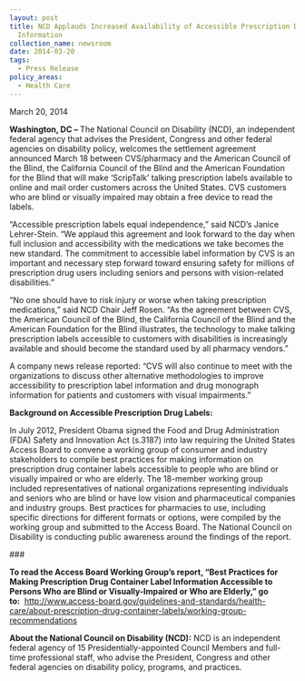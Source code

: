 ```yaml
---
layout: post
title: NCD Applauds Increased Availability of Accessible Prescription Drug Label
  Information
collection_name: newsroom
date: 2014-03-20
tags:
  - Press Release
policy_areas:
  - Health Care
---
```


March 20, 2014

**Washington, DC –** The National Council on Disability (NCD), an independent federal agency that advises the President, Congress and other federal agencies on disability policy, welcomes the settlement agreement announced March 18 between CVS/pharmacy and the American Council of the Blind, the California Council of the Blind and the American Foundation for the Blind that will make ‘ScripTalk’ talking prescription labels available to online and mail order customers across the United States. CVS customers who are blind or visually impaired may obtain a free device to read the labels.

“Accessible prescription labels equal independence,” said NCD’s Janice Lehrer-Stein. “We applaud this agreement and look forward to the day when full inclusion and accessibility with the medications we take becomes the new standard. The commitment to accessible label information by CVS is an important and necessary step forward toward ensuring safety for millions of prescription drug users including seniors and persons with vision-related disabilities.”

“No one should have to risk injury or worse when taking prescription medications,” said NCD Chair Jeff Rosen. “As the agreement between CVS, the American Council of the Blind, the California Council of the Blind and the American Foundation for the Blind illustrates, the technology to make talking prescription labels accessible to customers with disabilities is increasingly available and should become the standard used by all pharmacy vendors.”

A company news release reported: “CVS will also continue to meet with the organizations to discuss other alternative methodologies to improve accessibility to prescription label information and drug monograph information for patients and customers with visual impairments.”

**Background on Accessible Prescription Drug Labels:**

In July 2012, President Obama signed the Food and Drug Administration (FDA) Safety and Innovation Act (s.3187) into law requiring the United States Access Board to convene a working group of consumer and industry stakeholders to compile best practices for making information on prescription drug container labels accessible to people who are blind or visually impaired or who are elderly. The 18-member working group included representatives of national organizations representing individuals and seniors who are blind or have low vision and pharmaceutical companies and industry groups. Best practices for pharmacies to use, including specific directions for different formats or options, were compiled by the working group and submitted to the Access Board. The National Council on Disability is conducting public awareness around the findings of the report.

\###

**To read the Access Board Working Group’s report, “Best Practices for Making Prescription Drug Container Label Information Accessible to Persons Who are Blind or Visually-Impaired or Who are Elderly,” go to:**  <http://www.access-board.gov/guidelines-and-standards/health-care/about-prescription-drug-container-labels/working-group-recommendations>

**About the National Council on Disability (NCD):** NCD is an independent federal agency of 15 Presidentially-appointed Council Members and full-time professional staff, who advise the President, Congress and other federal agencies on disability policy, programs, and practices.
